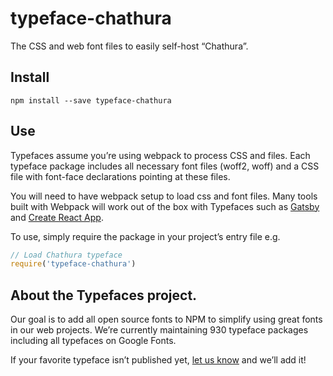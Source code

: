 
# typeface-chathura

The CSS and web font files to easily self-host “Chathura”.

## Install

`npm install --save typeface-chathura`

## Use

Typefaces assume you’re using webpack to process CSS and files. Each typeface
package includes all necessary font files (woff2, woff) and a CSS file with
font-face declarations pointing at these files.

You will need to have webpack setup to load css and font files. Many tools built
with Webpack will work out of the box with Typefaces such as [Gatsby](https://github.com/gatsbyjs/gatsby)
and [Create React App](https://github.com/facebookincubator/create-react-app).

To use, simply require the package in your project’s entry file e.g.

```javascript
// Load Chathura typeface
require('typeface-chathura')
```

## About the Typefaces project.

Our goal is to add all open source fonts to NPM to simplify using great fonts in
our web projects. We’re currently maintaining 930 typeface packages
including all typefaces on Google Fonts.

If your favorite typeface isn’t published yet, [let us know](https://github.com/KyleAMathews/typefaces)
and we’ll add it!
